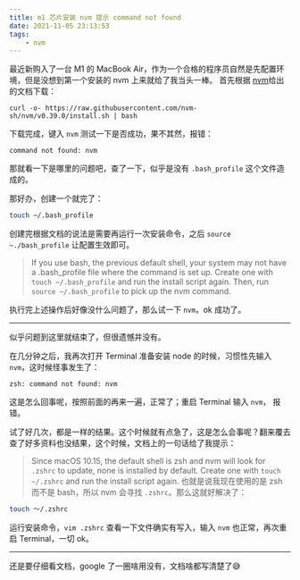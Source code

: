 ```yaml
---
title: m1 芯片安装 nvm 提示 command not found
date: 2021-11-05 23:13:53
tags: 
    - nvm
---
```

最近新购入了一台 M1 的 MacBook Air，作为一个合格的程序员自然是先配置环境，但是没想到第一个安装的 nvm 上来就给了我当头一棒。
首先根据 [nvm](https://github.com/nvm-sh/nvm#manual-install)给出的文档下载：
```
curl -o- https://raw.githubusercontent.com/nvm-sh/nvm/v0.39.0/install.sh | bash
```
下载完成，键入 `nvm` 测试一下是否成功，果不其然，报错：
```
command not found: nvm
```
那就看一下是哪里的问题吧，查了一下，似乎是没有 `.bash_profile` 这个文件造成的。

那好办，创建一个就完了：
```zsh
touch ~/.bash_profile
```
创建完根据文档的说法是需要再运行一次安装命令，之后 `source ~./bash_profile` 让配置生效即可。
> If you use bash, the previous default shell, your system may not have a .bash_profile file where the command is set up. Create one with `touch ~/.bash_profile` and run the install script again. Then, run `source ~/.bash_profile` to pick up the nvm command.

执行完上述操作后好像没什么问题了，那么试一下 `nvm`，ok 成功了。

***

似乎问题到这里就结束了，但很遗憾并没有。

在几分钟之后，我再次打开 Terminal 准备安装 node 的时候，习惯性先输入 `nvm`，这时候怪事发生了：
```
zsh: command not found: nvm
```
这是怎么回事呢，按照前面的再来一遍，正常了；重启 Terminal 输入 `nvm`， 报错。

试了好几次，都是一样的结果。这个时候就有点急了，这是怎么会事呢？翻来覆去查了好多资料也没结果，这个时候，文档上的一句话给了我提示：
>Since macOS 10.15, the default shell is zsh and nvm will look for `.zshrc` to update, none is installed by default. Create one with `touch ~/.zshrc` and run the install script again.
也就是说我现在使用的是 zsh 而不是 bash，所以 nvm 会寻找 `.zshrc`。那么这就好解决了：
```zsh
touch ～/.zshrc
```
运行安装命令，`vim .zshrc` 查看一下文件确实有写入，输入 `nvm` 也正常，再次重启 Terminal，一切 ok。

***
还是要仔细看文档，google 了一圈啥用没有，文档啥都写清楚了😅
